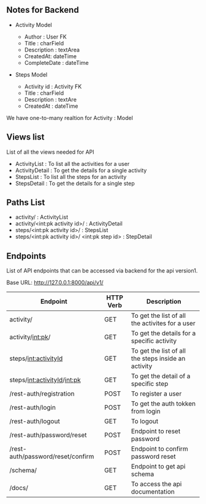 ## Notes for Backend
- Activity Model 
    - Author : User FK
    - Title : charField
    - Description : textArea
    - CreatedAt: dateTime
    - CompleteDate : dateTime

- Steps Model
    - Activity id : Activity FK
    - Title : charField
    - Description : textAre
    - CreatedAt : dateTime 

We have one-to-many realtion for Activity : Model

## Views list
List of all the views needed for API
- ActivityList : To list all the activities for a user
- ActivityDetail : To get the details for a single activity
- StepsList : To list all the steps for an activity
- StepsDetail :  To get the details for a single step

## Paths List

- activity/ : ActivityList
- activity/<int:pk activity id>/ : ActivityDetail
- steps/<int:pk activity id>/ : StepsList
- steps/<int:pk activity id>/ <int:pk step id> : StepDetail

## Endpoints
List of API endpoints that can be accessed via backend for the api version1.

Base URL: http://127.0.0.1:8000/api/v1/

Endpoint                           |   HTTP Verb    |     Description
-----------------------------------|----------------|------------------    
activity/                          |   GET          | To get the list of all the activites for a user
activity/<int:pk>/                 |   GET          | To get the details for a specific activity
steps/<int:activityId>             |   GET          | To get the list of all the steps inside an activity
steps/<int:activityId>/<int:pk>    |   GET          | To get the detail of a specific step         
/rest-auth/registration            |   POST         | To register a user     
/rest-auth/login                   |   POST         | To get the auth tokken from login     
/rest-auth/logout                  |   GET          | To logout      
/rest-auth/password/reset          |   POST         | Endpoint to reset password      
/rest-auth/password/reset/confirm  |   POST         | Endpoint to confirm password reset    
/schema/                           |   GET          | Endpoint to get api schema
/docs/                             |   GET          | To access the api documentation              
